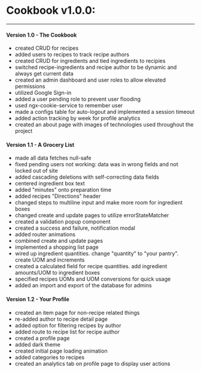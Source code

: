# Cookbook v1.0.0:
---
#### Version 1.0 - The Cookbook
- created CRUD for recipes
- added users to recipes to track recipe authors
- created CRUD for ingredients and tied ingredients to recipies
- switched recipe-ingredients and recipe author to be dynamic and always get current data
- created an admin dashboard and user roles to allow elevated permissions
- utilized Google Sign-in
- added a user pending role to prevent user flooding
- used ngx-cookie-service to remember user
- made a configs table for auto-logout and implemented a session timeout
- added action tracking by week for profile analytics
- created an about page with images of technologies used throughout the project

#### Version 1.1 - A Grocery List
- made all data fetches null-safe
- fixed pending users not working: data was in wrong fields and not locked out of site
- added cascading deletions with self-correcting data fields
- centered ingredient box text
- added "minutes" onto preparation time
- added recipes "Directions" header
- changed steps to multiline input and make more room for ingredient boxes
- changed create and update pages to utilize errorStateMatcher
- created a validation popup component
- created a success and failure, notification modal
- added router animations
- combined create and update pages
- implemented a shopping list page
- wired up ingredient quantities. change "quantity" to "your pantry". create UOM and increments
- created a calculated field for recipe quantities. add ingredient amounts/UOM to ingredient boxes
- specified recipes UOMs and UOM conversions for quick usage
- added an import and export of the database for admins

#### Version 1.2 - Your Profile
- created an item page for non-recipe related things
- re-added author to recipe detail page
- added option for filtering recipes by author
- added route to recipe list for recipe author
- created a profile page
- added dark theme
- created initial page loading animation
- added categories to recipes
- created an analytics tab on profile page to display user actions

